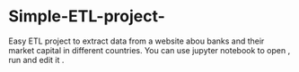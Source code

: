 # Simple-ETL-project-


Easy ETL project to extract data from a website abou banks and their market capital in different countries. You can use jupyter notebook to open , run and edit it .
